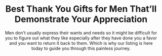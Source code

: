 ---
layout: post
title: Best Thank You Gifts for Men That’ll Demonstrate Your Appreciation
subtitle: Men don’t usually express their wants and needs so it might be difficult for you to figure out what they like especially after they have done you a favor and you want to return it back to them. Which is why our listing is here today to guide you through this painless journey.
header-img: "img/post/2023/09/copied/medium_Thank_you_gifts_for_men_9913dc26f1.jpg"
header-style: text
permalink: "/thank-you-gifts-men/"
catalog: true
tags:
  - Recipients 
  - Men
---    